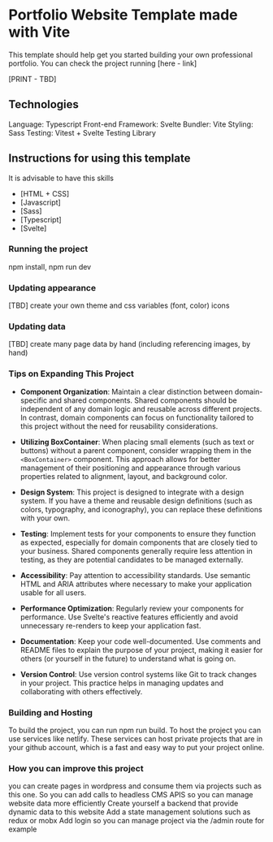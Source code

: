 # Portfolio Website Template made with Vite

This template should help get you started building your own professional portfolio. You can check the project running [here - link]

[PRINT - TBD]

## Technologies

Language: Typescript
Front-end Framework: Svelte
Bundler: Vite
Styling: Sass
Testing: Vitest + Svelte Testing Library

## Instructions for using this template

It is advisable to have this skills

- [HTML + CSS]
- [Javascript]
- [Sass]
- [Typescript]
- [Svelte]

### Running the project

npm install, npm run dev

### Updating appearance

[TBD] create your own theme and css variables (font, color) icons

### Updating data

[TBD] create many page data by hand (including referencing images, by hand)

### Tips on Expanding This Project

- **Component Organization**: Maintain a clear distinction between domain-specific and shared components. Shared components should be independent of any domain logic and reusable across different projects. In contrast, domain components can focus on functionality tailored to this project without the need for reusability considerations.

- **Utilizing BoxContainer**: When placing small elements (such as text or buttons) without a parent component, consider wrapping them in the `<BoxContainer>` component. This approach allows for better management of their positioning and appearance through various properties related to alignment, layout, and background color.

- **Design System**: This project is designed to integrate with a design system. If you have a theme and reusable design definitions (such as colors, typography, and iconography), you can replace these definitions with your own.

- **Testing**: Implement tests for your components to ensure they function as expected, especially for domain components that are closely tied to your business. Shared components generally require less attention in testing, as they are potential candidates to be managed externally.

- **Accessibility**: Pay attention to accessibility standards. Use semantic HTML and ARIA attributes where necessary to make your application usable for all users.

- **Performance Optimization**: Regularly review your components for performance. Use Svelte's reactive features efficiently and avoid unnecessary re-renders to keep your application fast.

- **Documentation**: Keep your code well-documented. Use comments and README files to explain the purpose of your project, making it easier for others (or yourself in the future) to understand what is going on.

- **Version Control**: Use version control systems like Git to track changes in your project. This practice helps in managing updates and collaborating with others effectively.

### Building and Hosting

To build the project, you can run npm run build. To host the project you can use services like netlify. These services can host private projects that are in your github account, which is a fast and easy way to put your project online.

### How you can improve this project

you can create pages in wordpress and consume them via projects such as this one. So you can add calls to headless CMS APIS so you can manage website data more efficiently
Create yourself a backend that provide dynamic data to this website
Add a state management solutions such as redux or mobx
Add login so you can manage project via the /admin route for example
